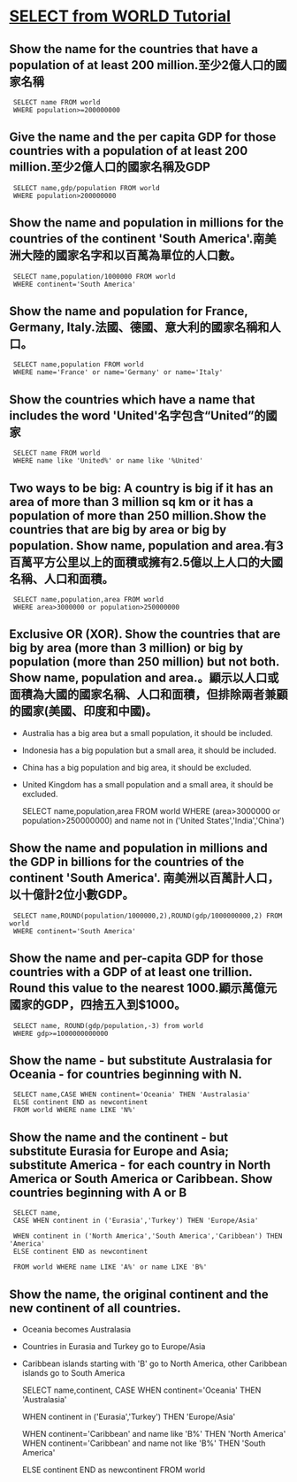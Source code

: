 # [SELECT from WORLD Tutorial](https://sqlzoo.net/wiki/SELECT_from_WORLD_Tutorial/zh)

## Show the name for the countries that have a population of at least 200 million.至少2億人口的國家名稱

     SELECT name FROM world 
     WHERE population>=200000000

## Give the name and the per capita GDP for those countries with a population of at least 200 million.至少2億人口的國家名稱及GDP

     SELECT name,gdp/population FROM world
     WHERE population>200000000

## Show the name and population in millions for the countries of the continent 'South America'.南美洲大陸的國家名字和以百萬為單位的人口數。

     SELECT name,population/1000000 FROM world
     WHERE continent='South America'

## Show the name and population for France, Germany, Italy.法國、德國、意大利的國家名稱和人口。

     SELECT name,population FROM world
     WHERE name='France' or name='Germany' or name='Italy'

## Show the countries which have a name that includes the word 'United'名字包含“United”的國家

     SELECT name FROM world
     WHERE name like 'United%' or name like '%United'

## Two ways to be big: A country is big if it has an area of more than 3 million sq km or it has a population of more than 250 million.Show the countries that are big by area or big by population. Show name, population and area.有3百萬平方公里以上的面積或擁有2.5億以上人口的大國名稱、人口和面積。

     SELECT name,population,area FROM world
     WHERE area>3000000 or population>250000000

## Exclusive OR (XOR). Show the countries that are big by area (more than 3 million) or big by population (more than 250 million) but not both. Show name, population and area.。顯示以人口或面積為大國的國家名稱、人口和面積，但排除兩者兼顧的國家(美國、印度和中國)。

* Australia has a big area but a small population, it should be included.

* Indonesia has a big population but a small area, it should be included.

* China has a big population and big area, it should be excluded.

* United Kingdom has a small population and a small area, it should be excluded.

     SELECT name,population,area FROM world
     WHERE (area>3000000 or population>250000000) and name not in ('United States','India','China')

## Show the name and population in millions and the GDP in billions for the countries of the continent 'South America'. 南美洲以百萬計人口，以十億計2位小數GDP。

     SELECT name,ROUND(population/1000000,2),ROUND(gdp/1000000000,2) FROM world
     WHERE continent='South America'

## Show the name and per-capita GDP for those countries with a GDP of at least one trillion. Round this value to the nearest 1000.顯示萬億元國家的GDP，四捨五入到$1000。

     SELECT name, ROUND(gdp/population,-3) from world
     WHERE gdp>=1000000000000

## Show the name - but substitute Australasia for Oceania - for countries beginning with N.

     SELECT name,CASE WHEN continent='Oceania' THEN 'Australasia'
     ELSE continent END as newcontinent
     FROM world WHERE name LIKE 'N%'

## Show the name and the continent - but substitute Eurasia for Europe and Asia; substitute America - for each country in North America or South America or Caribbean. Show countries beginning with A or B

     SELECT name,
     CASE WHEN continent in ('Eurasia','Turkey') THEN 'Europe/Asia'

     WHEN continent in ('North America','South America','Caribbean') THEN 'America'
     ELSE continent END as newcontinent
     
     FROM world WHERE name LIKE 'A%' or name LIKE 'B%'

## Show the name, the original continent and the new continent of all countries.

* Oceania becomes Australasia

* Countries in Eurasia and Turkey go to Europe/Asia

* Caribbean islands starting with 'B' go to North America, other Caribbean islands go to South America

     SELECT name,continent,
     CASE WHEN continent='Oceania' THEN 'Australasia'
       
     WHEN continent in ('Eurasia','Turkey') THEN 'Europe/Asia'

     WHEN continent='Caribbean' and name like 'B%' THEN 'North America'
     WHEN continent='Caribbean' and name not like 'B%' THEN 'South America'

     ELSE continent END as newcontinent FROM world

